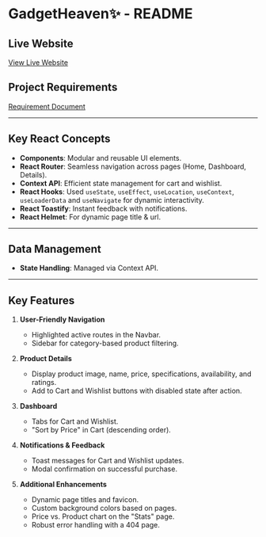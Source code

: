 # GadgetHeaven✨ - README

## Live Website
[View Live Website](https://gadgetheavven-salmansr.netlify.app/)

## Project Requirements
[Requirement Document](https://github.com/programming-hero-web-course-4/b10a8-gadget-heaven-Raiyan27/blob/main/REQUIREMENTS.pdf)


---

## Key React Concepts
- **Components**: Modular and reusable UI elements.
- **React Router**: Seamless navigation across pages (Home, Dashboard, Details).
- **Context API**: Efficient state management for cart and wishlist.
- **React Hooks**: Used `useState`, `useEffect`, `useLocation`, `useContext`, `useLoaderData` and `useNavigate` for dynamic interactivity.
- **React Toastify**: Instant feedback with notifications.
- **React Helmet**: For dynamic page title & url.

---

## Data Management
- **State Handling**: Managed via Context API.

---

## Key Features

1. **User-Friendly Navigation**
   - Highlighted active routes in the Navbar.
   - Sidebar for category-based product filtering.

2. **Product Details**
   - Display product image, name, price, specifications, availability, and ratings.
   - Add to Cart and Wishlist buttons with disabled state after action.

3. **Dashboard**
   - Tabs for Cart and Wishlist.
   - "Sort by Price" in Cart (descending order).

4. **Notifications & Feedback**
   - Toast messages for Cart and Wishlist updates.
   - Modal confirmation on successful purchase.

5. **Additional Enhancements**
   - Dynamic page titles and favicon.
   - Custom background colors based on pages.
   - Price vs. Product chart on the "Stats" page.
   - Robust error handling with a 404 page.
